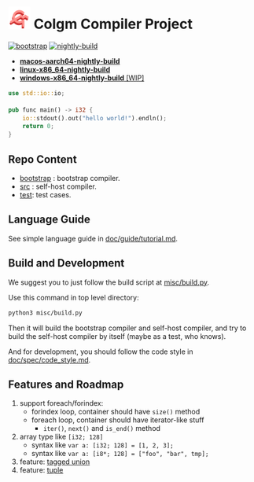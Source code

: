 # <img src="doc/logo/colgm.svg" height="45px"/> Colgm Compiler Project

[![bootstrap](https://github.com/colgm/colgm/actions/workflows/ci.yml/badge.svg)](https://github.com/colgm/colgm/actions/workflows/ci.yml)
[![nightly-build](https://github.com/colgm/colgm/actions/workflows/release.yml/badge.svg)](https://github.com/colgm/colgm/actions/workflows/release.yml)

- [__macos-aarch64-nightly-build__](https://github.com/colgm/colgm/releases/tag/macOS_nightly)
- [__linux-x86_64-nightly-build__](https://github.com/colgm/colgm/releases/tag/linux_nightly)
- [__windows-x86_64-nightly-build__ [WIP]](https://github.com/colgm/colgm/releases/tag/windows_nightly)

```rust
use std::io::io;

pub func main() -> i32 {
    io::stdout().out("hello world!").endln();
    return 0;
}
```

## Repo Content

- [bootstrap](./bootstrap/README.md) : bootstrap compiler.
- [src](./src) : self-host compiler.
- [test](./test): test cases.

## Language Guide

See simple language guide in [doc/guide/tutorial.md](./doc/guide/tutorial.md).

## Build and Development

We suggest you to just follow the build script at [misc/build.py](./misc/build.py).

Use this command in top level directory:

```sh
python3 misc/build.py
```

Then it will build the bootstrap compiler and self-host compiler,
and try to build the self-host compiler by itself
(maybe as a test, who knows).

And for development, you should follow the code style in [doc/spec/code_style.md](./doc/spec/code_style.md).

## Features and Roadmap

1. support foreach/forindex:
    - forindex loop, container should have `size()` method
    - foreach loop, container should have iterator-like stuff
        - `iter()`, `next()` and `is_end()` method
2. array type like `[i32; 128]`
    - syntax like `var a: [i32; 128] = [1, 2, 3];`
    - syntax like `var a: [i8*; 128] = ["foo", "bar", tmp];`
3. feature: [tagged union](./doc/spec/tagged_union.md)
4. feature: [tuple](./doc/spec/tuple.md)
